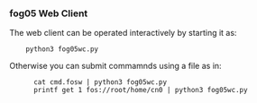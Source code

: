 ### fog05 Web Client

The web client can be operated interactively by starting it as:

        python3 fog05wc.py

Otherwise you can submit commamnds using a file as in:

          cat cmd.fosw | python3 fog05wc.py
          printf get 1 fos://root/home/cn0 | python3 fog05wc.py
